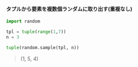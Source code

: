 #### タプルから要素を複数個ランダムに取り出す(重複なし)

```py
import random

tpl = tuple(range(1,7))
n = 3

tuple(random.sample(tpl, n))
```

> (1, 5, 4)

